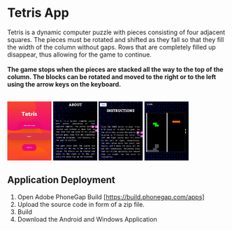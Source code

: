 # Tetris App
Tetris is a dynamic computer puzzle with pieces consisting of four adjacent squares. The pieces must be rotated and shifted as they fall so that they fill the width of the column without gaps. Rows that are completely filled up disappear, thus allowing for the game to continue. </strong><br><br><strong>The game stops when the pieces are stacked all the way to the top of the column. The blocks can be rotated and moved to the right or to the left using the arrow keys on the keyboard.</strong><br><br></p>

<img src="Screenshots/Home_Page.JPG" width="20%" alt="">
<img src="Screenshots/About.JPG" width="20%">
<img src="Screenshots/Instructions.JPG" width="20%">
<img src="Screenshots/GamePlay.JPG" width="20%">


## Application Deployment
1. Open Adobe PhoneGap Build [https://build.phonegap.com/apps]
2. Upload the source code in form of a zip file.
3. Build
4. Download the Android and Windows Application
